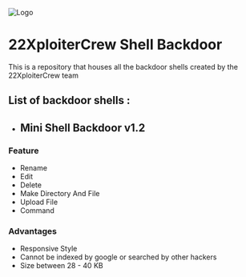 ![Logo](https://cdn.pixabay.com/photo/2012/05/07/02/49/pirate-47705_960_720.png)
# 22XploiterCrew Shell Backdoor
This is a repository that houses all the backdoor shells created by the 22XploiterCrew team

List of backdoor shells : 
-----------------------
- ## Mini Shell Backdoor v1.2
### Feature
- Rename
- Edit
- Delete
- Make Directory And File
- Upload File
- Command
### Advantages
- Responsive Style
- Cannot be indexed by google or searched by other hackers
- Size between 28 - 40 KB